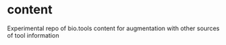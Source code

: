 # content
Experimental repo of bio.tools content for augmentation with other sources of tool information
